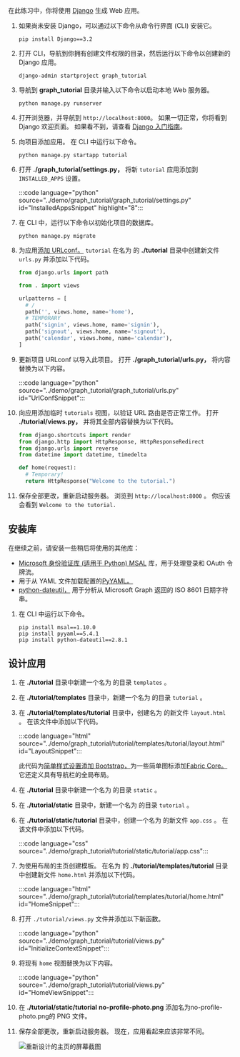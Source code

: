 <!-- markdownlint-disable MD002 MD041 -->

在此练习中，你将使用 [Django](https://www.djangoproject.com/) 生成 Web 应用。

1. 如果尚未安装 Django，可以通过以下命令从命令行界面 (CLI) 安装它。

    ```Shell
    pip install Django==3.2
    ```

1. 打开 CLI，导航到你拥有创建文件权限的目录，然后运行以下命令以创建新的 Django 应用。

    ```Shell
    django-admin startproject graph_tutorial
    ```

1. 导航到 **graph_tutorial** 目录并输入以下命令以启动本地 Web 服务器。

    ```Shell
    python manage.py runserver
    ```

1. 打开浏览器，并导航到 `http://localhost:8000`。 如果一切正常，你将看到 Django 欢迎页面。 如果看不到，请查看 [Django 入门指南](https://www.djangoproject.com/start/)。

1. 向项目添加应用。 在 CLI 中运行以下命令。

    ```Shell
    python manage.py startapp tutorial
    ```

1. 打开 **./graph_tutorial/settings.py，** 将新 `tutorial` 应用添加到 `INSTALLED_APPS` 设置。

    :::code language="python" source="../demo/graph_tutorial/graph_tutorial/settings.py" id="InstalledAppsSnippet" highlight="8":::

1. 在 CLI 中，运行以下命令以初始化项目的数据库。

    ```Shell
    python manage.py migrate
    ```

1. 为应用[添加 URLconf。](https://docs.djangoproject.com/en/3.0/topics/http/urls/) `tutorial` 在名为 的 **./tutorial** 目录中创建新文件 `urls.py` 并添加以下代码。

    ```python
    from django.urls import path

    from . import views

    urlpatterns = [
      # /
      path('', views.home, name='home'),
      # TEMPORARY
      path('signin', views.home, name='signin'),
      path('signout', views.home, name='signout'),
      path('calendar', views.home, name='calendar'),
    ]
    ```

1. 更新项目 URLconf 以导入此项目。 打开 **./graph_tutorial/urls.py，** 将内容替换为以下内容。

    :::code language="python" source="../demo/graph_tutorial/graph_tutorial/urls.py" id="UrlConfSnippet":::

1. 向应用添加临时 `tutorials` 视图，以验证 URL 路由是否正常工作。 打开 **./tutorial/views.py，** 并将其全部内容替换为以下代码。

    ```python
    from django.shortcuts import render
    from django.http import HttpResponse, HttpResponseRedirect
    from django.urls import reverse
    from datetime import datetime, timedelta

    def home(request):
      # Temporary!
      return HttpResponse("Welcome to the tutorial.")
    ```

1. 保存全部更改，重新启动服务器。 浏览到 `http://localhost:8000` 。 你应该会看到 `Welcome to the tutorial.`

## <a name="install-libraries"></a>安装库

在继续之前，请安装一些稍后将使用的其他库：

- [Microsoft 身份验证库 (适用于 Python) MSAL](https://github.com/AzureAD/microsoft-authentication-library-for-python) 库，用于处理登录和 OAuth 令牌流。
- 用于从 YAML 文件加载配置的[PyYAML。](https://pyyaml.org/wiki/PyYAMLDocumentation)
- [python-dateutil，](https://pypi.org/project/python-dateutil/) 用于分析从 Microsoft Graph 返回的 ISO 8601 日期字符串。

1. 在 CLI 中运行以下命令。

    ```Shell
    pip install msal==1.10.0
    pip install pyyaml==5.4.1
    pip install python-dateutil==2.8.1
    ```

## <a name="design-the-app"></a>设计应用

1. 在 **./tutorial** 目录中新建一个名为 的目录 `templates` 。

1. 在 **./tutorial/templates** 目录中，新建一个名为 的目录 `tutorial` 。

1. 在 **./tutorial/templates/tutorial** 目录中，创建名为 的新文件 `layout.html` 。 在该文件中添加以下代码。

    :::code language="html" source="../demo/graph_tutorial/tutorial/templates/tutorial/layout.html" id="LayoutSnippet":::

    此代码为[简单样式设置添加 Bootstrap，](http://getbootstrap.com/)为一些简单图标添加[Fabric Core。](https://developer.microsoft.com/fluentui#/get-started#fabric-core) 它还定义具有导航栏的全局布局。

1. 在 **./tutorial** 目录中新建一个名为 的目录 `static` 。

1. 在 **./tutorial/static** 目录中，新建一个名为 的目录 `tutorial` 。

1. 在 **./tutorial/static/tutorial** 目录中，创建一个名为 的新文件 `app.css` 。 在该文件中添加以下代码。

    :::code language="css" source="../demo/graph_tutorial/tutorial/static/tutorial/app.css":::

1. 为使用布局的主页创建模板。 在名为 的 **./tutorial/templates/tutorial** 目录中创建新文件 `home.html` 并添加以下代码。

    :::code language="html" source="../demo/graph_tutorial/tutorial/templates/tutorial/home.html" id="HomeSnippet":::

1. 打开 `./tutorial/views.py` 文件并添加以下新函数。

    :::code language="python" source="../demo/graph_tutorial/tutorial/views.py" id="InitializeContextSnippet":::

1. 将现有 `home` 视图替换为以下内容。

    :::code language="python" source="../demo/graph_tutorial/tutorial/views.py" id="HomeViewSnippet":::

1. 在 **./tutorial/static/tutorial** **no-profile-photo.png** 添加名为no-profile-photo.png的 PNG 文件。

1. 保存全部更改，重新启动服务器。 现在，应用看起来应该非常不同。

    ![重新设计的主页的屏幕截图](./images/create-app-01.png)
